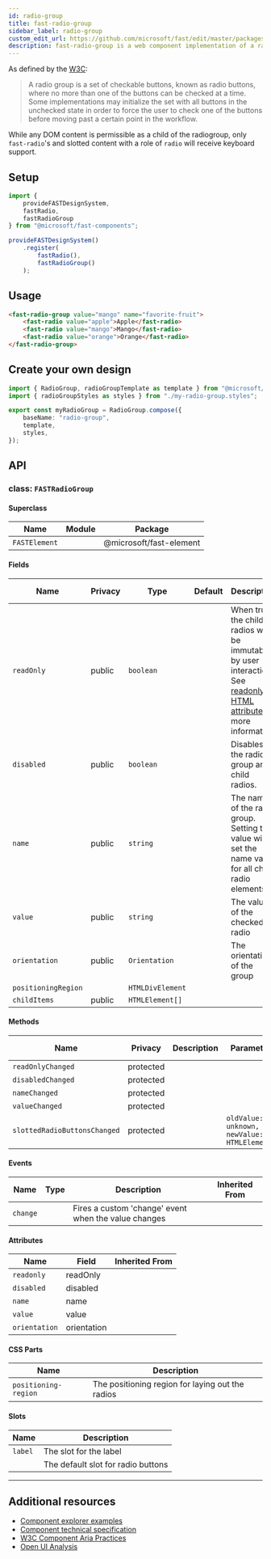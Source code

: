 ```yaml
---
id: radio-group
title: fast-radio-group
sidebar_label: radio-group
custom_edit_url: https://github.com/microsoft/fast/edit/master/packages/web-components/fast-foundation/src/radio-group/README.md
description: fast-radio-group is a web component implementation of a radio-group.
---
```


As defined by the [W3C](https://w3c.github.io/aria-practices/#radiobutton):

> A radio group is a set of checkable buttons, known as radio buttons, where no more than one of the buttons can be checked at a time. Some implementations may initialize the set with all buttons in the unchecked state in order to force the user to check one of the buttons before moving past a certain point in the workflow.

While any DOM content is permissible as a child of the radiogroup, only `fast-radio`'s and slotted content with a role of `radio` will receive keyboard support.

## Setup

```ts
import {
    provideFASTDesignSystem,
    fastRadio,
    fastRadioGroup
} from "@microsoft/fast-components";

provideFASTDesignSystem()
    .register(
        fastRadio(),
        fastRadioGroup()
    );
```

## Usage

```html live
<fast-radio-group value="mango" name="favorite-fruit">
    <fast-radio value="apple">Apple</fast-radio>
    <fast-radio value="mango">Mango</fast-radio>
    <fast-radio value="orange">Orange</fast-radio>
</fast-radio-group>
```

## Create your own design

```ts
import { RadioGroup, radioGroupTemplate as template } from "@microsoft/fast-foundation";
import { radioGroupStyles as styles } from "./my-radio-group.styles";

export const myRadioGroup = RadioGroup.compose({
    baseName: "radio-group",
    template,
    styles,
});
```

## API



### class: `FASTRadioGroup`

#### Superclass

| Name          | Module | Package                 |
| ------------- | ------ | ----------------------- |
| `FASTElement` |        | @microsoft/fast-element |

#### Fields

| Name                | Privacy | Type             | Default | Description                                                                                                                                                                                      | Inherited From |
| ------------------- | ------- | ---------------- | ------- | ------------------------------------------------------------------------------------------------------------------------------------------------------------------------------------------------ | -------------- |
| `readOnly`          | public  | `boolean`        |         | When true, the child radios will be immutable by user interaction. See [readonly HTML attribute](https://developer.mozilla.org/en-US/docs/Web/HTML/Attributes/readonly) for more information. |                |
| `disabled`          | public  | `boolean`        |         | Disables the radio group and child radios.                                                                                                                                                       |                |
| `name`              | public  | `string`         |         | The name of the radio group. Setting this value will set the name value for all child radio elements.                                                                                            |                |
| `value`             | public  | `string`         |         | The value of the checked radio                                                                                                                                                                   |                |
| `orientation`       | public  | `Orientation`    |         | The orientation of the group                                                                                                                                                                     |                |
| `positioningRegion` |         | `HTMLDivElement` |         |                                                                                                                                                                                                  |                |
| `childItems`        | public  | `HTMLElement[]`  |         |                                                                                                                                                                                                  |                |

#### Methods

| Name                         | Privacy   | Description | Parameters                                   | Return | Inherited From |
| ---------------------------- | --------- | ----------- | -------------------------------------------- | ------ | -------------- |
| `readOnlyChanged`            | protected |             |                                              | `void` |                |
| `disabledChanged`            | protected |             |                                              | `void` |                |
| `nameChanged`                | protected |             |                                              | `void` |                |
| `valueChanged`               | protected |             |                                              | `void` |                |
| `slottedRadioButtonsChanged` | protected |             | `oldValue: unknown, newValue: HTMLElement[]` | `void` |                |

#### Events

| Name     | Type | Description                                          | Inherited From |
| -------- | ---- | ---------------------------------------------------- | -------------- |
| `change` |      | Fires a custom 'change' event when the value changes |                |

#### Attributes

| Name          | Field       | Inherited From |
| ------------- | ----------- | -------------- |
| `readonly`    | readOnly    |                |
| `disabled`    | disabled    |                |
| `name`        | name        |                |
| `value`       | value       |                |
| `orientation` | orientation |                |

#### CSS Parts

| Name                 | Description                                      |
| -------------------- | ------------------------------------------------ |
| `positioning-region` | The positioning region for laying out the radios |

#### Slots

| Name    | Description                        |
| ------- | ---------------------------------- |
| `label` | The slot for the label             |
|         | The default slot for radio buttons |

<hr/>


## Additional resources

* [Component explorer examples](https://explore.fast.design/components/fast-radio-group)
* [Component technical specification](https://github.com/microsoft/fast/blob/master/packages/web-components/fast-foundation/src/radio-group/radio-group.spec.md)
* [W3C Component Aria Practices](https://www.w3.org/TR/wai-aria/#radiogroup)
* [Open UI Analysis](https://open-ui.org/components/radio-button.research)